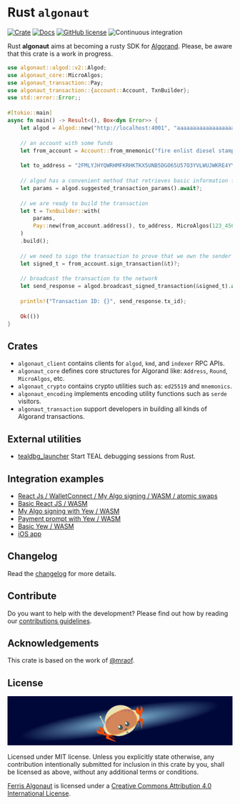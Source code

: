 # Rust `algonaut`

[![Crate](https://img.shields.io/crates/v/algonaut.svg)](https://crates.io/crates/algonaut)
[![Docs](https://docs.rs/algonaut/badge.svg)](https://docs.rs/algonaut)
[![GitHub license](https://img.shields.io/github/license/Naereen/StrapDown.js.svg)](https://github.com/manuelmauro/algonaut/blob/main/LICENSE)
![Continuous integration](https://github.com/manuelmauro/algonaut/actions/workflows/quickstart.yml/badge.svg)

Rust **algonaut** aims at becoming a rusty SDK for [Algorand](https://www.algorand.com/). Please, be aware that this crate is a work in progress.

```rust
use algonaut::algod::v2::Algod;
use algonaut_core::MicroAlgos;
use algonaut_transaction::Pay;
use algonaut_transaction::{account::Account, TxnBuilder};
use std::error::Error;;

#[tokio::main]
async fn main() -> Result<(), Box<dyn Error>> {
    let algod = Algod::new("http://localhost:4001", "aaaaaaaaaaaaaaaaaaaaaaaaaaaaaaaaaaaaaaaaaaaaaaaaaaaaaaaaaaaaaaaa")?;

    // an account with some funds
    let from_account = Account::from_mnemonic("fire enlist diesel stamp nuclear chunk student stumble call snow flock brush example slab guide choice option recall south kangaroo hundred matrix school above zero")?;

    let to_address = "2FMLYJHYQWRHMFKRHKTKX5UNB5DGO65U57O3YVLWUJWKRE4YYJYC2CWWBY".parse()?;

    // algod has a convenient method that retrieves basic information for a transaction
    let params = algod.suggested_transaction_params().await?;

    // we are ready to build the transaction
    let t = TxnBuilder::with(
        params,
        Pay::new(from_account.address(), to_address, MicroAlgos(123_456)).build(),
    )
    .build();

    // we need to sign the transaction to prove that we own the sender address
    let signed_t = from_account.sign_transaction(&t)?;

    // broadcast the transaction to the network
    let send_response = algod.broadcast_signed_transaction(&signed_t).await?;

    println!("Transaction ID: {}", send_response.tx_id);

    Ok(())
}
```

## Crates

- `algonaut_client` contains clients for `algod`, `kmd`, and `indexer` RPC APIs.
- `algonaut_core` defines core structures for Algorand like: `Address`, `Round`, `MicroAlgos`, etc.
- `algonaut_crypto` contains crypto utilities such as: `ed25519` and `mnemonics`.
- `algonaut_encoding` implements encoding utility functions such as `serde` visitors.
- `algonaut_transaction` support developers in building all kinds of Algorand transactions.

## External utilities

- [tealdbg_launcher](https://github.com/ivanschuetz/tealdbg_launcher) Start TEAL debugging sessions from Rust.

## Integration examples

- [React Js / WalletConnect / My Algo signing / WASM / atomic swaps](https://github.com/ivanschuetz/swaplink)
- [Basic React JS / WASM](https://github.com/ivanschuetz/algonaut-react)
- [My Algo signing with Yew / WASM](https://github.com/i-schuetz/algonaut-myalgo-yew-template)
- [Payment prompt with Yew / WASM](https://github.com/i-schuetz/algo-prompt)
- [Basic Yew / WASM](https://github.com/i-schuetz/algorand-yew-example)
- [iOS app](https://github.com/i-schuetz/algonaut_ios)

## Changelog

Read the [changelog](./CHANGELOG.md) for more details.

## Contribute

Do you want to help with the development? Please find out how by reading our [contributions guidelines](https://github.com/manuelmauro/algonaut/blob/main/CONTRIBUTING.md).

## Acknowledgements

This crate is based on the work of [@mraof](https://github.com/mraof/rust-algorand-sdk).

## License

[![Ferris Algonaut](assets/logo/rustacean-flat-algonaut.svg)](https://crates.io/crates/algonaut)

Licensed under MIT license.
Unless you explicitly state otherwise, any contribution intentionally submitted for inclusion in this crate by you, shall be licensed as above, without any additional terms or conditions.

[Ferris Algonaut](assets/logo/rustacean-flat-algonaut.svg) is licensed under a [Creative Commons Attribution 4.0 International License](https://creativecommons.org/licenses/by/4.0/).

